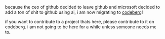 because the ceo of github decided to leave github and microsoft decided to add a ton of shit to github using ai, i am now migrating to [codeberg](https://codeberg.org/biotest05)!

if you want to contribute to a project thats here, please contribute to it on codeberg. i am not going to be here for a while unless someone needs me to.
